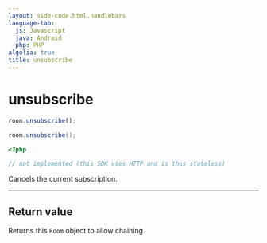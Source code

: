 ```yaml
---
layout: side-code.html.handlebars
language-tab:
  js: Javascript
  java: Android
  php: PHP
algolia: true
title: unsubscribe
---
```


# unsubscribe

```js
room.unsubscribe();
```

```java
room.unsubscribe();
```

```php
<?php

// not implemented (this SDK uses HTTP and is thus stateless)
```

Cancels the current subscription.

---

## Return value

Returns this `Room` object to allow chaining.
